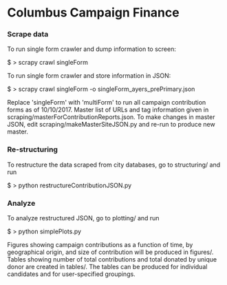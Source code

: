 # Columbus Campaign Finance
### Scrape data
To run single form crawler and dump information to screen:

$ > scrapy crawl singleForm 

To run single form crawler and store information in JSON:

$ > scrapy crawl singleForm -o singleForm_ayers_prePrimary.json

Replace 'singleForm' with 'multiForm' to run all campaign contribution forms as of 10/10/2017. Master list of URLs and tag information given in scraping/masterForContributionReports.json. To make changes in master JSON, edit scraping/makeMasterSiteJSON.py and re-run to produce new master.

### Re-structuring
To restructure the data scraped from city databases, go to structuring/ and run

$ > python restructureContributionJSON.py

### Analyze
To analyze restructured JSON, go to plotting/ and run

$ > python simplePlots.py

Figures showing campaign contributions as a function of time, by geographical origin, and size of contribution will be produced in figures/. Tables showing number of total contributions and total donated by unique donor are created in tables/. The tables can be produced for individual candidates and for user-specified groupings.

